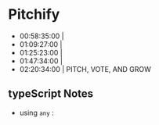 # Pitchify

- 00:58:35:00 |
- 01:09:27:00 |
- 01:25:23:00 |
- 01:47:34:00 |
- 02:20:34:00 |
  PITCH, VOTE, AND GROW

## typeScript Notes

- using `any` :
